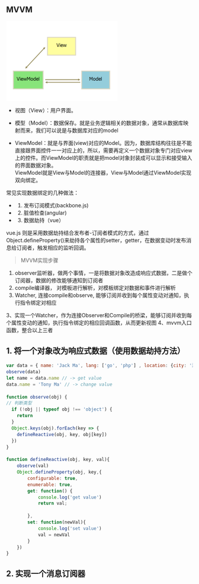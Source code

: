 ## MVVM
<img src="../../assets/image/vue/mvvm.png" width="300" hegiht="200" align=center />

- 视图（View）：用户界面。
- 模型（Model）：数据保存。就是业务逻辑相关的数据对象，通常从数据库映射而来，我们可以说是与数据库对应的model

- ViewModel：就是与界面(view)对应的Model。因为，数据库结构往往是不能直接跟界面控件一一对应上的，所以，需要再定义一个数据对象专门对应view上的控件。而ViewModel的职责就是把model对象封装成可以显示和接受输入的界面数据对象。  
ViewModel就是View与Model的连接器，View与Model通过ViewModel实现双向绑定。 


常见实现数据绑定的几种做法：

- 1. 发布订阅模式(backbone.js)
- 2. 脏值检查(angular)
- 3. 数据劫持（vue）

vue.js 则是采用数据劫持结合发布者-订阅者模式的方式，通过Object.defineProperty()来劫持各个属性的setter，getter，在数据变动时发布消息给订阅者，触发相应的监听回调。



> MVVM实现步骤
1. observer监听器，做两个事情，一是将数据对象改造成响应式数据，二是做个订阅器，数据的修改能够通知到订阅者
2. compile编译器， 对模板进行解析，对模板绑定对数据和事件进行解析
3. Watcher, 连接compile和observe, 能够订阅并收到每个属性变动对通知，执行指令绑定对相应

 3、实现一个Watcher，作为连接Observer和Compile的桥梁，能够订阅并收到每个属性变动的通知，执行指令绑定的相应回调函数，从而更新视图 4、mvvm入口函数，整合以上三者

## 1. 将一个对象改为响应式数据（使用数据劫持方法）
```js
var data = { name: 'Jack Ma', lang: ['go', 'php'] , location: {city: '深圳', province: 'GD'}}
observe(data)
let name = data.name // -> get value
data.name = 'Tony Ma' // -> change value

function observe(obj) {
// 判断类型
  if (!obj || typeof obj !== 'object') {
    return
  }
  Object.keys(obj).forEach(key => {
    defineReactive(obj, key, obj[key])
  })
}

function defineReactive(obj, key, val){
    observe(val)
    Object.defineProperty(obj, key,{
        configurable: true,
        enumerable: true,
        get: function() {
            console.log('get value')
            return val;

        },
        set: function(newVal){
            console.log('set value')
            val = newVal
        }
    })
}
```
## 2. 实现一个消息订阅器
```

```



